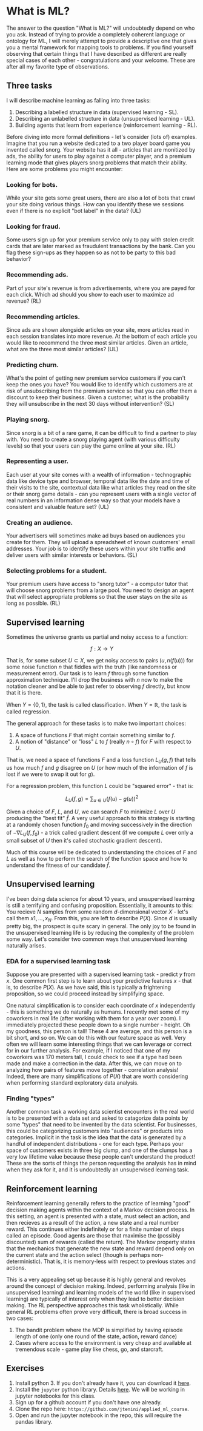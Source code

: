 # What is ML?

The answer to the question "What is ML?" will undoubtedly depend on who you ask. Instead of trying to provide a completely coherent language or ontology for ML, I will merely attempt to provide a descriptive one that gives you a mental framework for mapping tools to problems. If you find yourself observing that certain things that I have described as different are really special cases of each other - congratulations and your welcome. These are after all my favorite type of observations.

## Three tasks

I will describe machine learning as falling into three tasks:

1. Describing a labelled structure in data (supervised learning - SL).
2. Describing an unlabelled structure in data (unsupervised learning - UL).
3. Building agents that learn from experience (reinforcement learning - RL).

Before diving into more formal definitions - let's consider (lots of) examples. Imagine that you run a website dedicated to a two player board game you invented called snorg. Your website has it all - articles that are monitized by ads, the ability for users to play against a computer player, and a premium learning mode that gives players snorg problems that match their ability. Here are some problems you might encounter:

### Looking for bots.

While your site gets some great users, there are also a lot of bots that crawl your site doing various things. How can you identify these we sessions even if there is no explicit "bot label" in the data? (UL)

### Looking for fraud.

Some users sign up for your premium service only to pay with stolen credit cards that are later marked as fraudulent transactions by the bank. Can you flag these sign-ups as they happen so as not to be party to this bad behavior?

### Recommending ads.

Part of your site's revenue is from advertisements, where you are payed for each click. Which ad should you show to each user to maximize ad revenue? (RL)

### Recommending articles.

Since ads are shown alongside articles on your site, more articles read in each session translates into more revenue. At the bottom of each article you would like to recommend the three most similar articles. Given an article, what are the three most similar articles? (UL)

### Predicting churn.

What's the point of getting new premium service customers if you can't keep the ones you have? You would like to identify which customers are at risk of unsubscribing from the premium service so that you can offer them a discount to keep their business. Given a customer, what is the probability they will unsubscribe in the next 30 days without intervention? (SL)

### Playing snorg.

Since snorg is a bit of a rare game, it can be difficult to find a partner to play with. You need to create a snorg playing agent (with various difficulty levels) so that your users can play the game online at your site. (RL)

### Representing a user.

Each user at your site comes with a wealth of information - technographic data like device type and browser, temporal data like the date and time of their visits to the site, contextual data like what articles they read on the site or their snorg game details - can you represent users with a single vector of real numbers in an information dense way so that your models have a consistent and valuable feature set? (UL)

### Creating an audience.

Your advertisers will sometimes make ad buys based on audiences you create for them. They will upload a spreadsheet of known customers' email addresses. Your job is to identify these users within your site traffic and deliver users with similar interests or behaviors. (SL)

### Selecting problems for a student.

Your premium users have access to "snorg tutor" - a computor tutor that will choose snorg problems from a large pool. You need to design an agent that will select appropriate problems so that the user stays on the site as long as possible. (RL)

## Supervised learning

Sometimes the universe grants us partial and noisy access to a function:

$$f: X \to Y$$

That is, for some subset $U \subset X$, we get noisy access to pairs $(u, n(f(u)))$ for some noise function $n$ that fiddles with the truth (like randomness or measurement error). Our task is to learn $f$ through some function approximation technique. I'll drop the business with $n$ now to make the notation cleaner and be able to just refer to observing $f$ directly, but know that it is there.

When $Y = \{0, 1\}$, the task is called classification. When $Y = \mathbb{R}$, the task is called regression.

The general approach for these tasks is to make two important choices:

1. A space of functions $F$ that might contain something similar to $f$.
2. A notion of "distance" or "loss" $L$ to $f$ (really $n \circ f$) for $F$ with respect to $U$.

That is, we need a space of functions $F$ and a loss function $L_U(g, f)$ that tells us how much $f$ and $g$ disagree on $U$ (or how much of the information of $f$ is lost if we were to swap it out for $g$).

For a regression problem, this function $L$ could be "squared error" - that is:

$$L_U(f, g) = \sum_{u \in U} (f(u) - g(u))^2 $$

Given a choice of $F$, $L$, and $U$, we can search $F$ to minimize $L$ over $U$ producing the "best fit" $\hat{f}$. A very useful approach to this strategy is starting at a randomly chosen function $f_0$ and moving successively in the direction of $-\nabla L_U(f, f_0)$ - a trick called gradient descent (if we compute $L$ over only a small subset of $U$ then it's called stochastic gradient descent).

Much of this course will be dedicated to understanding the choices of $F$ and $L$ as well as how to perform the search of the function space and how to understand the fitness of our candidate $\hat{f}$.

## Unsupervised learning

I've been doing data science for about 10 years, and unsupervised learning is still a terrifying and confusing proposition. Essentially, it amounts to this: You recieve $N$ samples from some random $d$-dimensional vector $X$ - let's call them $x1, \dots , x_N$. From this, you are left to describe $P(X)$. Since $d$ is usually pretty big, the prospect is quite scary in general. The only joy to be found in the unsupervised learning life is by reducing the complexity of the problem some way. Let's consider two common ways that unsupervised learning naturally arises.

### EDA for a supervised learning task

Suppose you are presented with a supervised learning task - predict $y$ from $x$. One common first step is to learn about your predictive features $x$ - that is, to describe $P(X)$. As we have said, this is typically a frightening proposition, so we could proceed instead by simplifying space.

One natural simplification is to consider each coordinate of $x$ independently - this is something we do naturally as humans. I recently met some of my coworkers in real life (after working with them for a year over zoom). I immediately projected these people down to a single number - height. Oh my goodness, this person is tall! These 4 are average, and this person is a bit short, and so on. We can do this with our feature space as well. Very often we will learn some interesting things that we can leverage or correct for in our further analysis. For example, if I noticed that one of my coworkers was 170 meters tall, I could check to see if a type had been made and make a correction in the data. After this, we can move on to analyzing how pairs of features move together - correlation analysis! Indeed, there are many simplifications of $P(X)$ that are worth considering when performing standard exploratory data analysis.

### Finding "types"

Another common task a working data scientist encounters in the real world is to be presented with a data set and asked to catagorize data points by some "types" that need to be invented by the data scientist. For businesses, this could be categorizing customers into "audiences" or products into categories. Implicit in the task is the idea that the data is generated by a handful of independent distributions - one for each type. Perhaps your space of customers exists in three big clump, and one of the clumps has a very low lifetime value because these people can't understand the product! These are the sorts of things the person requesting the analysis has in mind when they ask for it, and it is undoubtedly an unsupervised learning task.

## Reinforcement learning

Reinforcement learning generally refers to the practice of learning "good" decision making agents within the context of a Markov decision process. In this setting, an agent is presented with a state, must select an action, and then recieves as a result of the action, a new state and a real number reward. This continues either indefinitely or for a finite number of steps called an episode. Good agents are those that maximise the (possibly discounted) sum of rewards (called the return). The Markov property states that the mechanics that generate the new state and reward depend only on the current state and the action select (though is perhaps non-deterministic). That is, it is memory-less with respect to previous states and actions.

This is a very appealing set up because it is highly general and revolves around the concept of decision making. Indeed, performing analysis (like in unsupervised learning) and learning models of the world (like in supervised learning) are typically of interest only when they lead to better decision making. The RL perspective approaches this task wholistically. While general RL problems often prove very difficult, there is broad success in two cases:

1. The bandit problem where the MDP is simplified by having episode length of one (only one round of the state, action, reward dance)
2. Cases where access to the environment is very cheap and available at tremendous scale - game play like chess, go, and starcraft.

## Exercises

1. Install python 3. If you don't already have it, you can download it [here](https://www.python.org).
2. Install the `jupyter` python library. Details [here](https://jupyter.org/install). We will be working in jupyter notebooks for this class.
3. Sign up for a github account if you don't have one already.
4. Clone the repo here: `https://github.com/jtenini/applied_ml_course`.
5. Open and run the jupyter notebook in the repo, this will require the pandas library.
